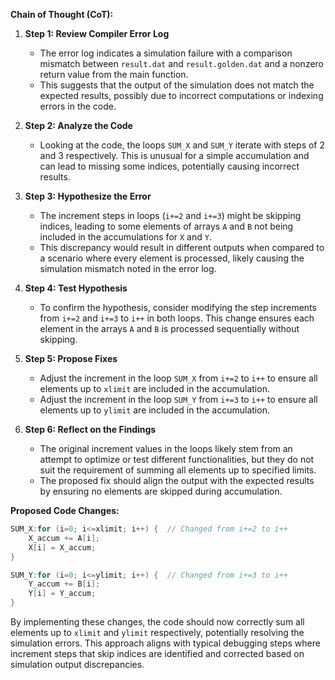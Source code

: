 **Chain of Thought (CoT):**

1. **Step 1: Review Compiler Error Log**
   - The error log indicates a simulation failure with a comparison mismatch between `result.dat` and `result.golden.dat` and a nonzero return value from the main function.
   - This suggests that the output of the simulation does not match the expected results, possibly due to incorrect computations or indexing errors in the code.

2. **Step 2: Analyze the Code**
   - Looking at the code, the loops `SUM_X` and `SUM_Y` iterate with steps of 2 and 3 respectively. This is unusual for a simple accumulation and can lead to missing some indices, potentially causing incorrect results.

3. **Step 3: Hypothesize the Error**
   - The increment steps in loops (`i+=2` and `i+=3`) might be skipping indices, leading to some elements of arrays `A` and `B` not being included in the accumulations for `X` and `Y`.
   - This discrepancy would result in different outputs when compared to a scenario where every element is processed, likely causing the simulation mismatch noted in the error log.

4. **Step 4: Test Hypothesis**
   - To confirm the hypothesis, consider modifying the step increments from `i+=2` and `i+=3` to `i++` in both loops. This change ensures each element in the arrays `A` and `B` is processed sequentially without skipping.

5. **Step 5: Propose Fixes**
   - Adjust the increment in the loop `SUM_X` from `i+=2` to `i++` to ensure all elements up to `xlimit` are included in the accumulation.
   - Adjust the increment in the loop `SUM_Y` from `i+=3` to `i++` to ensure all elements up to `ylimit` are included in the accumulation.

6. **Step 6: Reflect on the Findings**
   - The original increment values in the loops likely stem from an attempt to optimize or test different functionalities, but they do not suit the requirement of summing all elements up to specified limits.
   - The proposed fix should align the output with the expected results by ensuring no elements are skipped during accumulation.

**Proposed Code Changes:**
```cpp
SUM_X:for (i=0; i<=xlimit; i++) {  // Changed from i+=2 to i++
    X_accum += A[i];
    X[i] = X_accum;
}

SUM_Y:for (i=0; i<=ylimit; i++) {  // Changed from i+=3 to i++
    Y_accum += B[i];
    Y[i] = Y_accum;
}
```
By implementing these changes, the code should now correctly sum all elements up to `xlimit` and `ylimit` respectively, potentially resolving the simulation errors. This approach aligns with typical debugging steps where increment steps that skip indices are identified and corrected based on simulation output discrepancies.